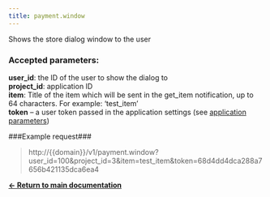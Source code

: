 ```yaml
---
title: payment.window
---
```

Shows the store dialog window to the user

### Accepted parameters: ###

**user_id**: the ID of the user to show the dialog to<br>
**project_id**: application ID<br>
**item**: Title of the item which will be sent in the get_item notification, up to 64 characters. For example: ‘test_item’ <br>
**token** – a user token passed in the application settings (see [application parameters](/en/main/startap.html))

###Example request###

> http://{{domain}}/v1/payment.window?user_id=100&project_id=3&item=test_item&token=68d4dd4dca288a7656b421135dca6ea4

[**<- Return to main documentation**](/en/payment)